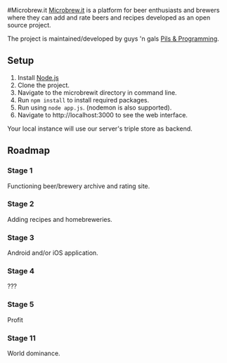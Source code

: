 #Microbrew.it
[Microbrew.it](http://microbrew.it) is a platform for beer enthusiasts and brewers where they can add and rate beers and recipes developed as an open source project.

The project is maintained/developed by guys 'n gals [Pils & Programming](http://pilsprog.no).

## Setup
1. Install [Node.js](http://nodejs.org/)
2. Clone the project.
3. Navigate to the microbrewit directory in command line.
4. Run `npm install` to install required packages.
5. Run using `node app.js`. (nodemon is also supported).
6. Navigate to http://localhost:3000 to see the web interface.

Your local instance will use our server's triple store as backend.


## Roadmap

### Stage 1
Functioning beer/brewery archive and rating site.

### Stage 2
Adding recipes and homebreweries.

### Stage 3
Android and/or iOS application.

### Stage 4
???

### Stage 5
Profit

### Stage 11
World dominance.
